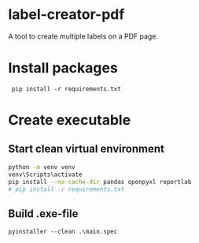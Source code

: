 # label-creator-pdf

 A tool to create multiple labels on a PDF page.

# Install packages

` pip install -r requirements.txt`

# Create executable

## Start clean virtual environment

```bash
python -m venv venv
venv\Scripts\activate
pip install --no-cache-dir pandas openpyxl reportlab
# pip install -r requirements.txt
```

## Build .exe-file

`pyinstaller --clean .\main.spec`